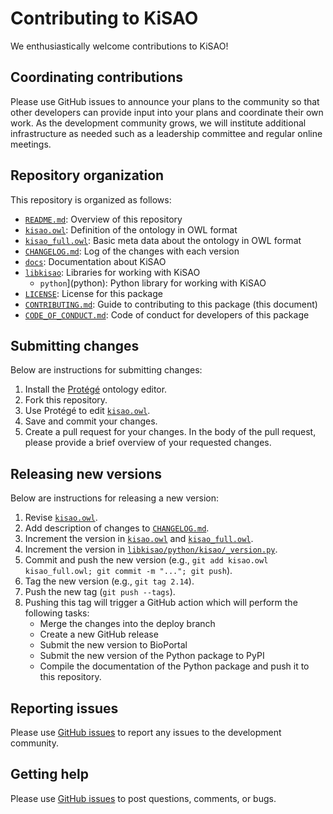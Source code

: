 # Contributing to KiSAO

We enthusiastically welcome contributions to KiSAO!

## Coordinating contributions

Please use GitHub issues to announce your plans to the community so that other developers can provide input into your plans and coordinate their own work. As the development community grows, we will institute additional infrastructure as needed such as a leadership committee and regular online meetings.

## Repository organization

This repository is organized as follows:

* [`README.md`](README.md): Overview of this repository
* [`kisao.owl`](kisao.owl): Definition of the ontology in OWL format
* [`kisao_full.owl`](kisao_full.owl): Basic meta data about the ontology in OWL format
* [`CHANGELOG.md`](CHANGELOG.md): Log of the changes with each version
* [`docs`](docs): Documentation about KiSAO
* [`libkisao`](libkisao): Libraries for working with KiSAO
    * `python`](python): Python library for working with KiSAO
* [`LICENSE`](LICENSE): License for this package
* [`CONTRIBUTING.md`](CONTRIBUTING.md): Guide to contributing to this package (this document)
* [`CODE_OF_CONDUCT.md`](CODE_OF_CONDUCT.md): Code of conduct for developers of this package

## Submitting changes

Below are instructions for submitting changes:

1. Install the [Protégé](https://protege.stanford.edu/) ontology editor.
2. Fork this repository.
3. Use Protégé to edit [`kisao.owl`](kisao.owl).
4. Save and commit your changes.
5. Create a pull request for your changes. In the body of the pull request, please provide a brief overview of your requested changes.

## Releasing new versions

Below are instructions for releasing a new version:

1. Revise [`kisao.owl`](kisao.owl).
2. Add description of changes to [`CHANGELOG.md`](CHANGELOG.md).
3. Increment the version in [`kisao.owl`](kisao.owl) and [`kisao_full.owl`](kisao_full.owl).
3. Increment the version in [`libkisao/python/kisao/_version.py`](libkisao/python/kisao/_version.py).
4. Commit and push the new version (e.g., `git add kisao.owl kisao_full.owl; git commit -m "..."; git push`).
5. Tag the new version (e.g., `git tag 2.14`).
6. Push the new tag (`git push --tags`).
7. Pushing this tag will trigger a GitHub action which will perform the following tasks: 
   * Merge the changes into the deploy branch
   * Create a new GitHub release
   * Submit the new version to BioPortal
   * Submit the new version of the Python package to PyPI
   * Compile the documentation of the Python package and push it to this repository.

## Reporting issues

Please use [GitHub issues](https://github.com/SED-ML/KiSAO/issues) to report any issues to the development community.

## Getting help

Please use [GitHub issues](https://github.com/SED-ML/KiSAO/issues) to post questions, comments, or bugs.
